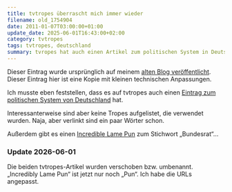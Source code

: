 ```yaml
---
title: tvtropes überrascht mich immer wieder
filename: old_1754904
date: 2011-01-07T03:00:00+01:00
update_date: 2025-06-01T16:43:00+02:00
category: tvtropes
tags: tvtropes, deutschland 
summary: tvropes hat auch einen Artikel zum politischen System in Deutschland.
---
```

Dieser Eintrag wurde ursprünglich auf meinem [alten Blog veröffentlicht](https://stu.blogger.de/stories/1754904/). Dieser Eintrag hier ist eine Kopie mit kleinen technischen Anpassungen.

Ich musste eben feststellen, dass es auf tvtropes auch einen [Eintrag zum politischen System von Deutschland](https://tvtropes.org/pmwiki/pmwiki.php/UsefulNotes/PoliticalSystemOfGermany) hat.

Interessanterweise sind aber keine Tropes aufgelistet, die verwendet wurden. Naja, aber verlinkt sind ein paar Wörter schon.

Außerdem gibt es einen [Incredible Lame Pun](https://tvtropes.org/pmwiki/pmwiki.php/Main/Pun) zum Stichwort „Bundesrat“…

### Update 2026-06-01

Die beiden tvtropes-Artikel wurden verschoben bzw. umbenannt. „Incredibly Lame Pun“ ist jetzt nur noch „Pun“. Ich habe die URLs angepasst.
